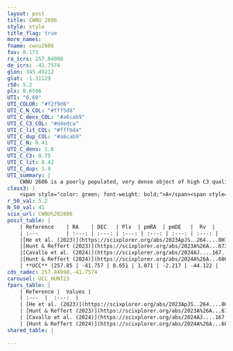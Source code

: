 ```yaml
---
layout: post
title: CWNU 2606
style: style
title_flag: true
more_names: 
fname: cwnu2606
fov: 0.173
ra_icrs: 257.84998
de_icrs: -41.7574
glon: 345.49212
glat: -1.31129
r50: 5.2
plx: 0.6506
UTI: "0.60"
UTI_COLOR: "#f2f9d6"
UTI_C_N_COL: "#fff5d8"
UTI_C_dens_COL: "#a6cab9"
UTI_C_C3_COL: "#d4edca"
UTI_C_lit_COL: "#fff6da"
UTI_C_dup_COL: "#a6cab9"
UTI_C_N: 0.41
UTI_C_dens: 1.0
UTI_C_C3: 0.75
UTI_C_lit: 0.42
UTI_C_dup: 1.0
UTI_summary: |
    CWNU 2606 is a poorly populated, very dense object of high C3 quality. It was recently reported in the literature.
class3: |
    <span style="color: green; font-weight: bold;">A</span><span style="color: #FFC300; font-weight: bold;">B</span>
r_50_val: 5.2
N_50_val: 41
scix_url: CWNU%202606
posit_table: |
    | Reference    | RA    | DEC   | Plx  | pmRA  | pmDE   |  Rv  |
    | :---         | :---: | :---: | :---: | :---: | :---: | :---: |
    |[He et al. (2023)](https://scixplorer.org/abs/2023ApJS..264....8H) | 257.867 | -41.739 | 0.658 | 1.05 | -2.213 | -- |
    |[Hunt & Reffert (2023)](https://scixplorer.org/abs/2023A%26A...673A.114H) | 257.884 | -41.749 | 0.626 | 1.082 | -2.246 | -44.128 |
    |[Cavallo et al. (2024)](https://scixplorer.org/abs/2024AJ....167...12C) | 257.866 | -41.753 | 0.632 | -- | -- | -- |
    |[Hunt & Reffert (2024)](https://scixplorer.org/abs/2024A%26A...686A..42H) | 257.884 | -41.749 | 0.626 | 1.082 | -2.246 | -44.128 |
    | **UCC** |257.85 | -41.757 | 0.651 | 1.071 | -2.217 | -44.122 | 
cds_radec: 257.84998,-41.7574
carousel: UCC_HUNT23
fpars_table: |
    | Reference |  Values |
    | :---  |  :---:  |
    | [He et al. (2023)](https://scixplorer.org/abs/2023ApJS..264....8H) | `A0=2.15, m-M=10.8, logAge=7.4` |
    | [Hunt & Reffert (2023)](https://scixplorer.org/abs/2023A%26A...673A.114H) | `AV50=2.109, diffAV50=1.934, MOD50=10.815, logAge50=7.766` |
    | [Cavallo et al. (2024)](https://scixplorer.org/abs/2024AJ....167...12C) | `AV50=2.16, dMod50=10.79, logAge50=7.57, [Fe/H]50=-0.01` |
    | [Hunt & Reffert (2024)](https://scixplorer.org/abs/2024A%26A...686A..42H) | `MassJ=308.056` |
shared_table: |
    
---
```

